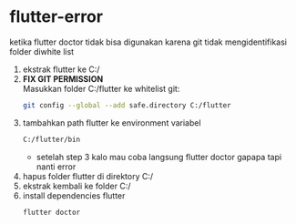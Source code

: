 # flutter-error 
ketika flutter doctor tidak bisa digunakan karena git tidak mengidentifikasi folder diwhite list
1. ekstrak flutter ke C:/
2. **FIX GIT PERMISSION**  
   Masukkan folder C:/flutter ke whitelist git:
   ```bash
   git config --global --add safe.directory C:/flutter
   ```
3. tambahkan path flutter ke environment variabel
   ```bash
   C:/flutter/bin
   ```
   * setelah step 3 kalo mau coba langsung flutter doctor gapapa tapi nanti error
4. hapus folder flutter di direktory C:/
5. ekstrak kembali ke folder C:/
6. install dependencies flutter
   ```bash
   flutter doctor
   ```
